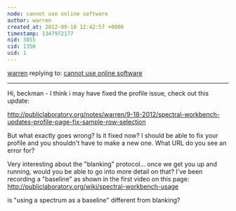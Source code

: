 ```yaml
---
node: cannot use online software
author: warren
created_at: 2012-09-18 12:42:57 +0000
timestamp: 1347972177
nid: 3855
cid: 1356
uid: 1
---
```




[warren](../profile/warren) replying to: [cannot use online software](../notes/beckman/9-17-2012/cannot-use-online-software)

----
Hi, beckman - I think i may have fixed the profile issue, check out this update:

http://publiclaboratory.org/notes/warren/9-18-2012/spectral-workbench-updates-profile-page-fix-sample-row-selection

But what exactly goes wrong? Is it fixed now? I should be able to fix your profile and you shouldn't have to make a new one. What URL do you see an error for?

Very interesting about the "blanking" protocol... once we get you up and running, would you be able to go into more detail on that? I've been recording a "baseline" as shown in the first video on this page:  http://publiclaboratory.org/wiki/spectral-workbench-usage

is "using a spectrum as a baseline" different from blanking?